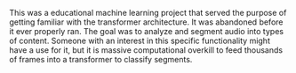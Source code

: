 This was a educational machine learning project that served the purpose of getting familiar with the transformer architecture.
It was abandoned before it ever properly ran.
The goal was to analyze and segment audio into types of content.
Someone with an interest in this specific functionality might have a use for it, but it is massive computational overkill to feed thousands of frames into a transformer to classify segments.
